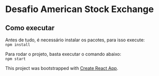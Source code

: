 # Desafio American Stock Exchange
## Como executar

Antes de tudo, é necessário instalar os pacotes, para isso execute:  
`npm install`

Para rodar o projeto, basta executar o comando abaixo:  
`npm start`

This project was bootstrapped with [Create React App](https://github.com/facebook/create-react-app).